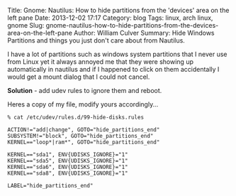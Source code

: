 Title: Gnome: Nautilus: How to hide partitions from the 'devices' area on the left pane
Date: 2013-12-02 17:17
Category: blog
Tags: linux, arch linux, gnome
Slug: gnome-nautilus-how-to-hide-partitions-from-the-devices-area-on-the-left-pane
Author: William Culver
Summary: Hide Windows Partitions and things you just don't care about from Nautilus.

I have a lot of partitions such as windows system partitions that I never use from Linux yet it always annoyed me that they were showing up automatically in nautilus and if I happened to click on them accidentally I would get a mount dialog that I could not cancel.

**Solution** - add udev rules to ignore them and reboot.

Heres a copy of my file, modify yours accordingly...

    % cat /etc/udev/rules.d/99-hide-disks.rules

    ACTION!="add|change", GOTO="hide_partitions_end"
    SUBSYSTEM!="block", GOTO="hide_partitions_end"
    KERNEL=="loop*|ram*", GOTO="hide_partitions_end"

    KERNEL=="sda1", ENV{UDISKS_IGNORE}="1"
    KERNEL=="sda5", ENV{UDISKS_IGNORE}="1"
    KERNEL=="sda6", ENV{UDISKS_IGNORE}="1"
    KERNEL=="sda8", ENV{UDISKS_IGNORE}="1"

    LABEL="hide_partitions_end"
